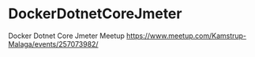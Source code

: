 # DockerDotnetCoreJmeter
Docker Dotnet Core Jmeter Meetup https://www.meetup.com/Kamstrup-Malaga/events/257073982/

